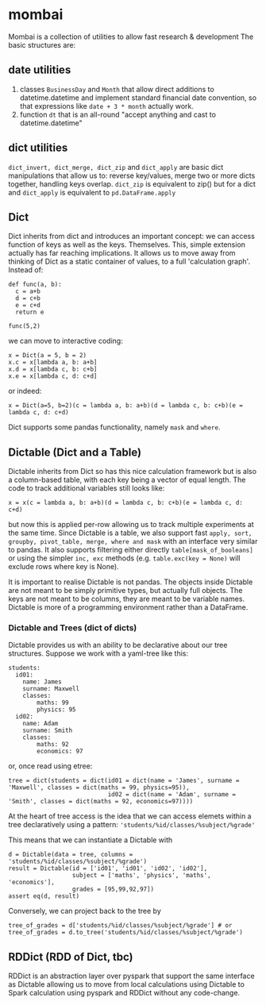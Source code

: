 # mombai
Mombai is a collection of utilities to allow fast research &amp; development
The basic structures are:

## date utilities
1) classes ```BusinessDay``` and ```Month``` that allow direct additions to datetime.datetime and implement standard financial date convention, so that expressions like ```date + 3 * month``` actually work.
2) function ```dt``` that is an all-round "accept anything and cast to datetime.datetime"

## dict utilities
```dict_invert, dict_merge, dict_zip``` and ```dict_apply``` are basic dict manipulations that allow us to: reverse key/values, merge two or more dicts together, handling keys overlap. ```dict_zip``` is equivalent to zip() but for a dict and ```dict_apply``` is equivalent to ```pd.DataFrame.apply```

## Dict
Dict inherits from dict and introduces an important concept: we can access function of keys as well as the keys. Themselves. This, simple extension actually has far reaching implications. It allows us to move away from thinking of Dict as a static container of values, to a full 'calculation graph'. Instead of:

```
def func(a, b):
  c = a+b
  d = c+b
  e = c+d
  return e 

func(5,2)
```
we can move to interactive coding:
```
x = Dict(a = 5, b = 2)
x.c = x[lambda a, b: a+b]
x.d = x[lambda c, b: c+b]
x.e = x[lambda c, d: c+d]
```
or indeed:
```
x = Dict(a=5, b=2)(c = lambda a, b: a+b)(d = lambda c, b: c+b)(e = lambda c, d: c+d)
```
Dict supports some pandas functionality, namely ```mask``` and ```where```.

## Dictable (Dict and a Table)
Dictable inherits from Dict so has this nice calculation framework but is also a column-based table, with each key being a vector of equal length. The code to track additional variables still looks like:
```
x = x(c = lambda a, b: a+b)(d = lambda c, b: c+b)(e = lambda c, d: c+d)
```
but now this is applied per-row allowing us to track multiple experiments at the same time.
Since Dictable is a table, we also support fast ```apply, sort, groupby, pivot_table, merge, where and mask``` with an interface very similar to pandas. It also supports filtering either directly ```table[mask_of_booleans]``` or using the simpler ```inc, exc``` methods (e.g. ```table.exc(key = None)``` will exclude rows where key is None).

It is important to realise Dictable is not pandas. The objects inside Dictable are not meant to be simply primitive types, but actually full objects. The keys are not meant to be columns, they are meant to be variable names. Dictable is more of a programming environment rather than a DataFrame.

### Dictable and Trees (dict of dicts) 
Dictable provides us with an ability to be declarative about our tree structures. Suppose we work with a yaml-tree like this: 
```
students:
  id01:
    name: James
    surname: Maxwell
    classes:
        maths: 99
        physics: 95
  id02:
    name: Adam
    surname: Smith
    classes:
        maths: 92
        economics: 97
```
or, once read using etree:
```
tree = dict(students = dict(id01 = dict(name = 'James', surname = 'Maxwell', classes = dict(maths = 99, physics=95)),
                            id02 = dict(name = 'Adam', surname = 'Smith', classes = dict(maths = 92, economics=97))))
```

At the heart of tree access is the idea that we can access elemets within a tree declaratively using a pattern:
```'students/%id/classes/%subject/%grade'``` 

This means that we can instantiate a Dictable with 

```
d = Dictable(data = tree, columns = 'students/%id/classes/%subject/%grade')
result = Dictable(id = ['id01', 'id01', 'id02', 'id02'], 
                  subject = ['maths', 'physics', 'maths', 'economics'], 
                  grades = [95,99,92,97])
assert eq(d, result)
```

Conversely, we can project back to the tree by 

```
tree_of_grades = d['students/%id/classes/%subject/%grade'] # or
tree_of_grades = d.to_tree('students/%id/classes/%subject/%grade')
```

## RDDict (RDD of Dict, tbc)
RDDict is an abstraction layer over pyspark that support the same interface as Dictable allowing us to move from local calculations using Dictable to Spark calculation using pyspark and RDDict without any code-change.

